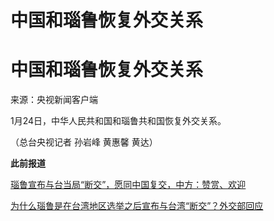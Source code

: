 # 中国和瑙鲁恢复外交关系

# 中国和瑙鲁恢复外交关系

来源：央视新闻客户端

1月24日，中华人民共和国和瑙鲁共和国恢复外交关系。

（总台央视记者 孙岩峰 黄惠馨 黄达）

**此前报道**

[瑙鲁宣布与台当局“断交”，愿同中国复交，中方：赞赏、欢迎](https://news.qq.com/rain/a/20240115A04EDH00)

[为什么瑙鲁是在台湾地区选举之后宣布与台湾“断交”？外交部回应](https://news.qq.com/rain/a/20240115A0537K00)

